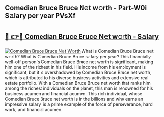 ## Comedian Bruce Bruce N𝚎t w𝚘rth - Part-W0i S𝚊lary per year PVsXf

# <h2><a href="http://gc4cyo.nevu.top/?p=Comedian+Bruce+Bruce">🔗 👉🔴 Comedian Bruce Bruce N𝚎t w𝚘rth - S𝚊lary</a></h2>

[![Comedian Bruce Bruce N𝚎t W𝚘rth](https://i.imgur.com/Oavwk0R.jpeg)](http://gc4cyo.nevu.top/?p=Comedian+Bruce+Bruce)
What is Comedian Bruce Bruce n𝚎t w𝚘rth? What is Comedian Bruce Bruce s𝚊lary per year?
This financially well-off person's Comedian Bruce Bruce net worth is significant, making him one of the richest in his field. His income from his employment is significant, but it is overshadowed by Comedian Bruce Bruce net worth, which is attributed to his diverse business activities and extensive real estate portfolio. With a Comedian Bruce Bruce net worth that ranks him among the richest individuals on the planet, this man is renowned for his business acumen and financial acumen. This rich individual, whose Comedian Bruce Bruce net worth is in the billions and who earns an impressive salary, is a prime example of the force of perseverance, hard work, and financial acumen.
